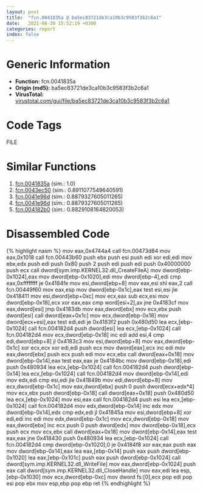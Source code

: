 ```yaml
---
layout: post
title:  "fcn.0041835a @ ba5ec83721de3ca10b3c9583f3b2c6a1"
date:   2021-08-30 15:52:19 +0300
categories: report
index: false
---
```


# Generic Information
- **Function:** fcn.0041835a
- **Origin (md5):** ba5ec83721de3ca10b3c9583f3b2c6a1
- **VirusTotal:** [virustotal.com/gui/file/ba5ec83721de3ca10b3c9583f3b2c6a1][virustotal_ref]

# Code Tags
<span class="tag" id="FILE">FILE</span>


# Similar Functions

1. [fcn.0041835a][similar_1_ref] (sim.: 1.0)
2. [fcn.0043ec50][similar_2_ref] (sim.: 0.8911077549640591)
3. [fcn.0041e96d][similar_3_ref] (sim.: 0.8879327605011265)
4. [fcn.0041e96d][similar_4_ref] (sim.: 0.8879327605011265)
5. [fcn.004182b0][similar_5_ref] (sim.: 0.8829108164820053)


# Disassembled Code

{% highlight nasm %}
mov eax,0x4744a4
call fcn.00473d84
mov eax,0x1018
call fcn.00443b60
push ebx
push esi
push edi
xor edi,edi
mov ebx,edx
push edi
push 0x80
push 2
push edi
push edi
push 0x40000000
push ecx
call dword[sym.imp.KERNEL32.dll_CreateFileA]
mov dword[ebp-0x1024],eax
mov dword[ebp-0x1020],edi
mov dword[ebp-4],edi
cmp eax,0xffffffff
je 0x4184fe
mov esi,dword[ebp+8]
mov eax,esi
shl eax,2
call fcn.00449f60
mov eax,esp
mov dword[ebp-0x1c],eax
test esi,esi
jle 0x418411
mov esi,dword[ebp+0xc]
mov ecx,eax
sub ecx,esi
mov dword[ebp-0x18],ecx
xor eax,eax
cmp word[esi+2],ax
jne 0x4183cf
mov eax,dword[esi]
jmp 0x4183db
mov eax,dword[ebx]
mov ecx,ebx
push dword[esi]
call dword[eax+0x1c]
mov ecx,dword[ebp-0x18]
mov dword[ecx+esi],eax
test edi,edi
je 0x4183f2
push 0x480d50
lea ecx,[ebp-0x1024]
call fcn.004182d4
push dword[esi]
lea ecx,[ebp-0x1024]
call fcn.004182d4
mov ecx,dword[ebp-0x18]
inc edi
add esi,4
cmp edi,dword[ebp+8]
jl 0x4183c3
mov esi,dword[ebp+8]
mov eax,dword[ebp-0x1c]
xor ecx,ecx
xor edi,edi
push ecx
mov dword[eax],ecx
inc edi
mov eax,dword[ebx]
push ecx
push edi
mov ecx,ebx
call dword[eax+0x18]
mov dword[ebp-0x14],eax
test eax,eax
je 0x4184bc
mov dword[ebp-0x18],edi
push 0x480934
lea ecx,[ebp-0x1024]
call fcn.004182d4
push dword[ebp-0x14]
lea ecx,[ebp-0x1024]
call fcn.004182d4
mov dword[ebp-0x14],edi
mov edx,edi
cmp esi,edi
jle 0x41849b
mov edi,dword[ebp+8]
mov ecx,dword[ebp-0x1c]
mov eax,dword[ebx]
push 0
push dword[ecx+edx*4]
mov ecx,ebx
push dword[ebp-0x18]
call dword[eax+0x18]
push 0x480d50
lea ecx,[ebp-0x1024]
mov esi,eax
call fcn.004182d4
push esi
lea ecx,[ebp-0x1024]
call fcn.004182d4
mov edx,dword[ebp-0x14]
inc edx
mov dword[ebp-0x14],edx
cmp edx,edi
jl 0x41845a
mov esi,dword[ebp+8]
xor edi,edi
inc edi
mov edx,dword[ebp-0x1c]
mov ecx,dword[ebp-0x18]
mov eax,dword[ebx]
inc ecx
push 0
push dword[edx]
mov dword[ebp-0x18],ecx
push ecx
mov ecx,ebx
call dword[eax+0x18]
mov dword[ebp-0x14],eax
test eax,eax
jne 0x418430
push 0x480934
lea ecx,[ebp-0x1024]
call fcn.004182d4
cmp dword[ebp-0x1020],0
je 0x4184f8
xor eax,eax
push eax
mov dword[ebp-0x14],eax
lea eax,[ebp-0x14]
push eax
push dword[ebp-0x1020]
lea eax,[ebp-0x101c]
push eax
push dword[ebp-0x1024]
call dword[sym.imp.KERNEL32.dll_WriteFile]
mov eax,dword[ebp-0x1024]
push eax
call dword[sym.imp.KERNEL32.dll_CloseHandle]
mov eax,edi
lea esp,[ebp-0x1030]
mov ecx,dword[ebp-0xc]
mov dword fs:[0],ecx
pop edi
pop esi
pop ebx
mov esp,ebp
pop ebp
ret 
{% endhighlight %}


[similar_1_ref]: /report/fcn.0041835a@53687e619dcac7d709f306d061d8daeb
[similar_2_ref]: /report/fcn.0043ec50@3b2d901eaca41ce14deca6a48c0c801a
[similar_3_ref]: /report/fcn.0041e96d@53687e619dcac7d709f306d061d8daeb
[similar_4_ref]: /report/fcn.0041e96d@ba5ec83721de3ca10b3c9583f3b2c6a1
[similar_5_ref]: /report/fcn.004182b0@e2ba7f10eb234338a49853c34d7d9c56
[virustotal_ref]: https://www.virustotal.com/gui/file/ba5ec83721de3ca10b3c9583f3b2c6a1